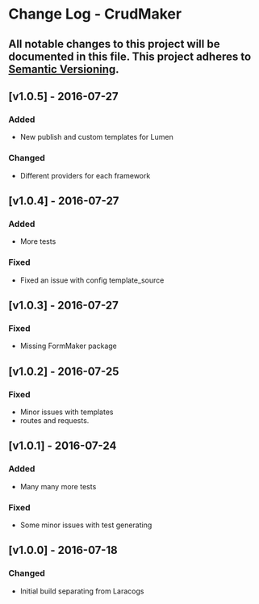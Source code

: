 # Change Log - CrudMaker
All notable changes to this project will be documented in this file.
This project adheres to [Semantic Versioning](http://semver.org/).
----

## [v1.0.5] - 2016-07-27

### Added
- New publish and custom templates for Lumen

### Changed
- Different providers for each framework

## [v1.0.4] - 2016-07-27

### Added
- More tests

### Fixed
- Fixed an issue with config template_source

## [v1.0.3] - 2016-07-27

### Fixed
- Missing FormMaker package

## [v1.0.2] - 2016-07-25

### Fixed
- Minor issues with templates
-  routes and requests.

## [v1.0.1] - 2016-07-24

### Added
- Many many more tests

### Fixed
- Some minor issues with test generating

## [v1.0.0] - 2016-07-18

### Changed
- Initial build separating from Laracogs
